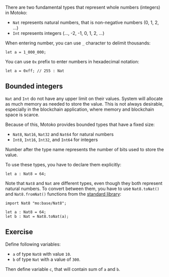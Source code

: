 There are two fundamental types that represent whole numbers (integers) in Motoko:

- `Nat` represents natural numbers, that is non-negative numbers (0, 1, 2, ...)
- `Int` represents integers (..., -2, -1, 0, 1, 2, ...)

When entering number, you can use `_` character to delimit thousands:

```motoko
let a = 1_000_000;
```

You can use `0x` prefix to enter numbers in hexadecimal notation:

```motoko
let a = 0xff; // 255 : Nat
```

## Bounded integers

`Nat` and `Int` do not have any upper limit on their values. System will allocate as much
memory as needed to store the value. This is not always desirable, especially in the blockchain
application, where memory and blockchain space is scarce.

Because of this, Motoko provides bounded types that have a fixed size:

- `Nat8`, `Nat16`, `Nat32` and `Nat64` for natural numbers
- `Int8`, `Int16`, `Int32`, and `Int64` for integers

Number after the type name represents the number of bits used to store the value.

To use these types, you have to declare them explicitly:

```motoko
let a : Nat8 = 64;
```

Note that `Nat8` and `Nat` are different types, even though they both represent natural numbers. To
convert between them, you have to use `Nat8.toNat()` and `Nat8.fromNat()` functions from the
[standard library](https://internetcomputer.org/docs/current/motoko/main/base/Nat8):

```motoko
import Nat8 "mo:base/Nat8";

let a : Nat8 = 64;
let b : Nat = Nat8.toNat(a);
```

## Exercise

Define following variables:

- `a` of type `Nat8` with value `10`.
- `b` of type `Nat` with a value of `300`.

Then define variable `c`, that will contain sum of `a` and `b`.
